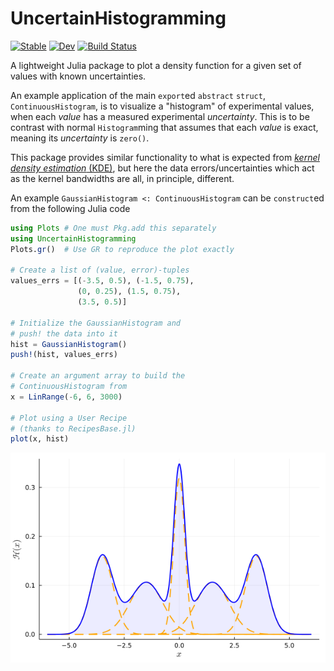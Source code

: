 # UncertainHistogramming 

[![Stable](https://img.shields.io/badge/docs-stable-blue.svg)](https://meese-wj.github.io/UncertainHistogramming.jl/stable) [![Dev](https://img.shields.io/badge/docs-dev-blue.svg)](https://meese-wj.github.io/UncertainHistogramming.jl/dev) [![Build Status](https://github.com/meese-wj/UncertainHistogramming.jl/actions/workflows/CI.yml/badge.svg?branch=main)](https://github.com/meese-wj/UncertainHistogramming.jl/actions/workflows/CI.yml?query=branch%3Amain)

A lightweight Julia package to plot a density function for a given set of values with known uncertainties.

An example application of the main `export`ed `abstract` `struct`, `ContinuousHistogram`, is to visualize a "histogram" of experimental values, when each _value_ has a measured experimental _uncertainty_. This is to be contrast with normal `Histogram`ming that assumes that each _value_ is exact, meaning its _uncertainty_ is `zero()`.

This package provides similar functionality to what is expected from [_kernel density estimation_ (KDE)](https://en.wikipedia.org/wiki/Kernel_density_estimation?oldformat=true), but here the data errors/uncertainties which act as the kernel bandwidths are all, in principle, different.

An example `GaussianHistogram <: ContinuousHistogram` can be `construct`ed from the following Julia code

```julia
using Plots # One must Pkg.add this separately
using UncertainHistogramming
Plots.gr()  # Use GR to reproduce the plot exactly 

# Create a list of (value, error)-tuples
values_errs = [(-3.5, 0.5), (-1.5, 0.75),
               (0, 0.25), (1.5, 0.75), 
               (3.5, 0.5)]

# Initialize the GaussianHistogram and 
# push! the data into it
hist = GaussianHistogram()
push!(hist, values_errs)

# Create an argument array to build the
# ContinuousHistogram from 
x = LinRange(-6, 6, 3000)

# Plot using a User Recipe 
# (thanks to RecipesBase.jl)
plot(x, hist)
```
![Example GaussianHistogram](docs/src/assets/example_gaussian_histogram.png)
